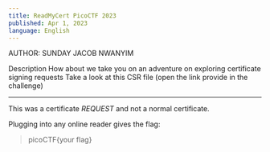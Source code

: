 ```yaml
---
title: ReadMyCert PicoCTF 2023
published: Apr 1, 2023
language: English
---
```


AUTHOR: SUNDAY JACOB NWANYIM

Description
How about we take you on an adventure on exploring certificate signing requests
Take a look at this CSR file (open the link provide in the challenge)

---

This was a certificate _REQUEST_ and not a normal certificate.

Plugging into any online reader gives the flag:

> picoCTF{your flag}
